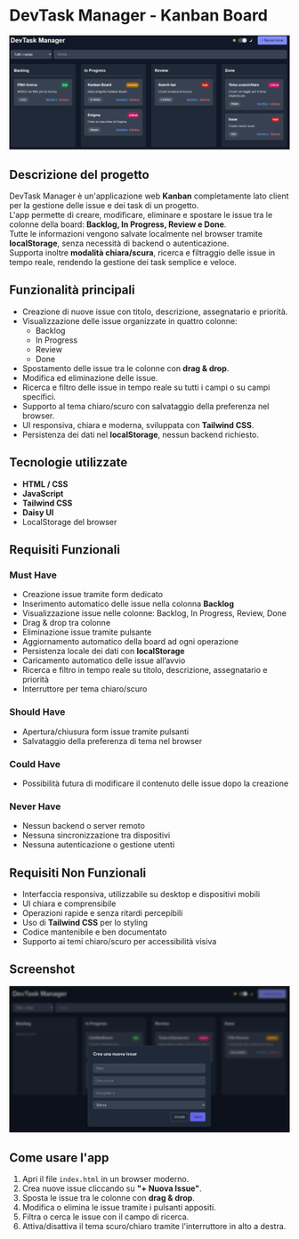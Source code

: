 # DevTask Manager - Kanban Board

![Kanban Board](foto/homeR.png)

## Descrizione del progetto
DevTask Manager è un'applicazione web **Kanban** completamente lato client per la gestione delle issue e dei task di un progetto.  
L'app permette di creare, modificare, eliminare e spostare le issue tra le colonne della board: **Backlog, In Progress, Review e Done**.  
Tutte le informazioni vengono salvate localmente nel browser tramite **localStorage**, senza necessità di backend o autenticazione.  
Supporta inoltre **modalità chiara/scura**, ricerca e filtraggio delle issue in tempo reale, rendendo la gestione dei task semplice e veloce.

## Funzionalità principali
- Creazione di nuove issue con titolo, descrizione, assegnatario e priorità.
- Visualizzazione delle issue organizzate in quattro colonne:
  - Backlog
  - In Progress
  - Review
  - Done
- Spostamento delle issue tra le colonne con **drag & drop**.
- Modifica ed eliminazione delle issue.
- Ricerca e filtro delle issue in tempo reale su tutti i campi o su campi specifici.
- Supporto al tema chiaro/scuro con salvataggio della preferenza nel browser.
- UI responsiva, chiara e moderna, sviluppata con **Tailwind CSS**.
- Persistenza dei dati nel **localStorage**, nessun backend richiesto.

## Tecnologie utilizzate
- **HTML / CSS**
- **JavaScript**
- **Tailwind CSS**
- **Daisy UI**
- LocalStorage del browser

## Requisiti Funzionali

### Must Have
- Creazione issue tramite form dedicato
- Inserimento automatico delle issue nella colonna **Backlog**
- Visualizzazione issue nelle colonne: Backlog, In Progress, Review, Done
- Drag & drop tra colonne
- Eliminazione issue tramite pulsante
- Aggiornamento automatico della board ad ogni operazione
- Persistenza locale dei dati con **localStorage**
- Caricamento automatico delle issue all’avvio
- Ricerca e filtro in tempo reale su titolo, descrizione, assegnatario e priorità
- Interruttore per tema chiaro/scuro

### Should Have
- Apertura/chiusura form issue tramite pulsanti
- Salvataggio della preferenza di tema nel browser

### Could Have
- Possibilità futura di modificare il contenuto delle issue dopo la creazione

### Never Have
- Nessun backend o server remoto
- Nessuna sincronizzazione tra dispositivi
- Nessuna autenticazione o gestione utenti

## Requisiti Non Funzionali
- Interfaccia responsiva, utilizzabile su desktop e dispositivi mobili
- UI chiara e comprensibile
- Operazioni rapide e senza ritardi percepibili
- Uso di **Tailwind CSS** per lo styling
- Codice mantenibile e ben documentato
- Supporto ai temi chiaro/scuro per accessibilità visiva

## Screenshot
![Kanban Board](foto/addIssue.png)

## Come usare l'app
1. Apri il file `index.html` in un browser moderno.
2. Crea nuove issue cliccando su **"+ Nuova Issue"**.
3. Sposta le issue tra le colonne con **drag & drop**.
4. Modifica o elimina le issue tramite i pulsanti appositi.
5. Filtra o cerca le issue con il campo di ricerca.
6. Attiva/disattiva il tema scuro/chiaro tramite l'interruttore in alto a destra.

